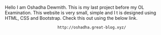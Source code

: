 Hello I am Oshadha Dewmith. This is my last project before my OL Examination. 
This website is very small, simple and I t is designed using HTML, CSS and Bootstrap.
Check this out using the below link.

                           http://oshadha.great-blog.xyz/
